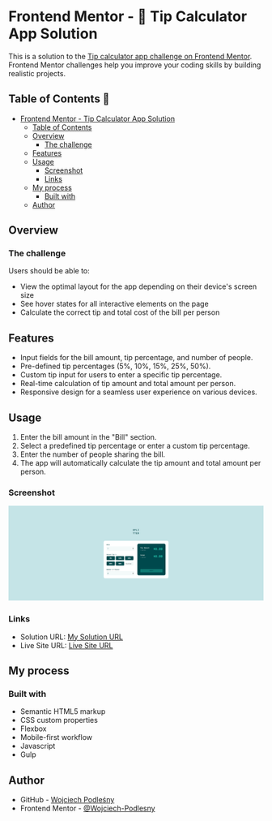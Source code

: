 # Frontend Mentor - 🌈 Tip Calculator App Solution

This is a solution to the [Tip calculator app challenge on Frontend Mentor](https://www.frontendmentor.io/challenges/tip-calculator-app-ugJNGbJUX). Frontend Mentor challenges help you improve your coding skills by building realistic projects.

## Table of Contents 📜

- [Frontend Mentor - Tip Calculator App Solution](#frontend-mentor----tip-calculator-app-solution)
  - [Table of Contents](#table-of-contents)
  - [Overview](#overview)
    - [The challenge](#the-challenge)
  - [Features](#features)
  - [Usage](#usage)
    - [Screenshot](#screenshot-)
    - [Links](#links)
  - [My process](#my-process)
    - [Built with](#built-with)
  - [Author](#author)

## Overview 

### The challenge 

Users should be able to:

- View the optimal layout for the app depending on their device's screen size
- See hover states for all interactive elements on the page
- Calculate the correct tip and total cost of the bill per person

## Features 

- Input fields for the bill amount, tip percentage, and number of people.
- Pre-defined tip percentages (5%, 10%, 15%, 25%, 50%).
- Custom tip input for users to enter a specific tip percentage.
- Real-time calculation of tip amount and total amount per person.
- Responsive design for a seamless user experience on various devices.

## Usage 

1. Enter the bill amount in the "Bill" section.
2. Select a predefined tip percentage or enter a custom tip percentage.
3. Enter the number of people sharing the bill.
4. The app will automatically calculate the tip amount and total amount per person.


### Screenshot 

![Desktop Design](./images/Screenshot%20Tip%20Calculator%20App.png)

### Links 

- Solution URL: [My Solution URL](https://github.com/Wojciech-Podlesny/Tip-Calculator-App)
- Live Site URL: [Live Site URL](https://wojciech-podlesny.github.io/Tip-Calculator-App/)

## My process 

### Built with 

- Semantic HTML5 markup
- CSS custom properties
- Flexbox
- Mobile-first workflow
- Javascript
- Gulp

## Author 

- GitHub - [Wojciech Podleśny](https://github.com/Wojciech-Podlesny)
- Frontend Mentor - [@Wojciech-Podlesny](https://www.frontendmentor.io/profile/Wojciech-Podlesny)

